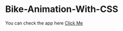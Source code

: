 # Bike-Animation-With-CSS

You can check the app here [Click Me](https://bike-animation-with-css.vercel.app/)
